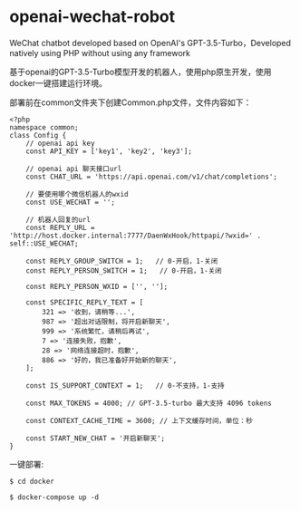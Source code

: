 # openai-wechat-robot
WeChat chatbot developed based on OpenAI's GPT-3.5-Turbo，Developed natively using PHP without using any framework

基于openai的GPT-3.5-Turbo模型开发的机器人，使用php原生开发，使用docker一键搭建运行环境。

部署前在common文件夹下创建Common.php文件，文件内容如下：
```
<?php
namespace common;
class Config {
    // openai api key
    const API_KEY = ['key1', 'key2', 'key3'];

    // openai api 聊天接口url
    const CHAT_URL = 'https://api.openai.com/v1/chat/completions';

    // 要使用哪个微信机器人的wxid
    const USE_WECHAT = '';

    // 机器人回复的url
    const REPLY_URL = 'http://host.docker.internal:7777/DaenWxHook/httpapi/?wxid=' . self::USE_WECHAT;

    const REPLY_GROUP_SWITCH = 1;   // 0-开启，1-关闭
    const REPLY_PERSON_SWITCH = 1;   // 0-开启，1-关闭

    const REPLY_PERSON_WXID = ['', ''];

    const SPECIFIC_REPLY_TEXT = [
        321 => '收到，请稍等...',
        987 => '超出对话限制，将开启新聊天',
        999 => '系统繁忙，请稍后再试',
        7 => '连接失败，抱歉',
        28 => '网络连接超时，抱歉',
        886 => '好的，我已准备好开始新的聊天',
    ];

    const IS_SUPPORT_CONTEXT = 1;   // 0-不支持，1-支持

    const MAX_TOKENS = 4000; // GPT-3.5-turbo 最大支持 4096 tokens

    const CONTEXT_CACHE_TIME = 3600; // 上下文缓存时间，单位：秒

    const START_NEW_CHAT = '开启新聊天';
}
```

一键部署:
```
$ cd docker

$ docker-compose up -d
```
